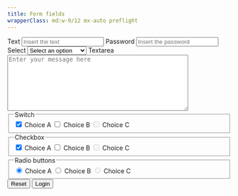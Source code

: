 ```yaml
---
title: Form fields
wrapperClass: md:w-9/12 mx-auto preflight
---
```


<form class="preflight">
    <label for="field-text">Text</label>
    <input 
        id="field-text" 
        type="text" 
        name="text" 
        placeholder="Insert the text" />
    <label for="field-password">Password</label>
    <input 
        id="field-password" 
        type="password" 
        autocomplete="new-password"
        name="password" 
        placeholder="Insert the password" />
    <label for="field-select">Select</label>
    <select id="field-select" name="select">
        <optgroup label="Option Group">
            <option disabled selected>Select an option</option>
            <option value="1">Option One</option>
            <option value="2">Option Two</option>
            <option value="3">Option Three</option>
        </optgroup>
    </select>
    <label for="field-textarea">Textarea</label>
    <textarea id="field-textarea" rows="8" cols="48" placeholder="Enter your message here"></textarea>
    <fieldset>
        <legend>Switch</legend>
        <label for="field-switch-1">
            <input 
                id="field-switch-1"
                type="checkbox"
                role="switch"
                value="1"
                name="switch"
                checked="checked" />
        Choice A
        </label>
        <label for="field-switch-2">
            <input 
                id="field-switch-2"
                type="checkbox"
                role="switch"
                name="switch" 
                value="b" />
            Choice B
        </label>
        <label for="field-switch-3">
            <input 
                id="field-switch-3"
                type="checkbox"
                role="switch"
                name="switch" 
                value="c"
                disabled="disabled" />
            Choice C
        </label>
    </fieldset>
    <fieldset>
        <legend>Checkbox</legend>
        <label for="field-checkbox-1">
            <input id="field-checkbox-1" name="checkbox" value="a" type="checkbox" checked="checked" />
            Choice A
        </label>
        <label for="field-checkbox-2">
            <input id="field-checkbox-2" name="checkbox" value="b" type="checkbox" />
            Choice B
        </label>
        <label for="field-checkbox-3">
            <input id="field-checkbox-3" name="checkbox" value="c" type="checkbox" disabled />
            Choice C
        </label>
    </fieldset>
    <fieldset>
        <legend>Radio buttons</legend>
        <label for="field-radio-1">
            <input id="field-radio-1" name="checkradiobox" value="a" type="radio" checked="checked" />
            Choice A
        </label>
        <label for="field-radio-2">
            <input id="field-radio-2" name="radio" value="b" type="radio" />
            Choice B
        </label>
        <label for="field-radio-3">
            <input id="field-radio-3" name="radio" value="c" type="radio" disabled />
            Choice C
        </label>
    </fieldset>
    <button type="reset">Reset</button>
    <button type="submit">Login</button>
</form>
